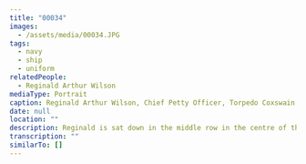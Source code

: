 ```yaml
---
title: "00034"
images:
  - /assets/media/00034.JPG
tags:
  - navy
  - ship
  - uniform
relatedPeople:
  - Reginald Arthur Wilson
mediaType: Portrait
caption: Reginald Arthur Wilson, Chief Petty Officer, Torpedo Coxswain c1938
date: null
location: ""
description: Reginald is sat down in the middle row in the centre of the picture.
transcription: ""
similarTo: []
---
```

